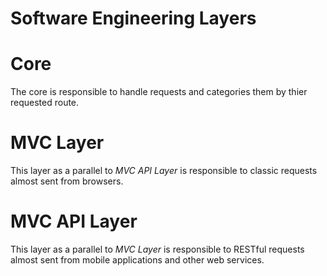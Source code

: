 Software Engineering Layers
===

# Core
The core is responsible to handle requests and categories them by thier requested route.

# MVC Layer
This layer as a parallel to *MVC API Layer* is responsible to classic requests almost sent from browsers.

# MVC API Layer
This layer as a parallel to *MVC Layer* is responsible to RESTful requests almost sent from mobile applications and other web services.
